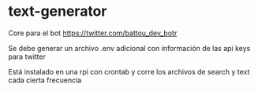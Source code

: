 # text-generator

Core para el bot https://twitter.com/battou_dev_botr

Se debe generar un archivo .env adicional con información de las api keys para twitter

Está instalado en una rpi con crontab y corre los archivos de search y text cada cierta frecuencia
